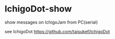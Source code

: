# IchigoDot-show
show messages on IchigoJam from PC(serial)

see IchigoDot
https://github.com/taisukef/IchigoDot
